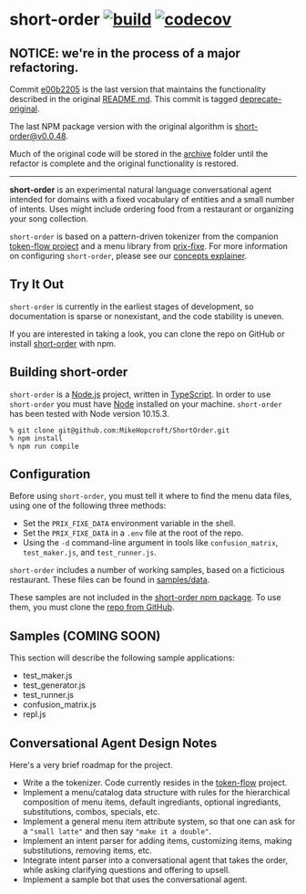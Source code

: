 # short-order [![build](https://github.com/MikeHopcroft/ShortOrder/actions/workflows/ci.yaml/badge.svg)](https://github.com/MikeHopcroft/ShortOrder/actions/workflows/ci.yaml) [![codecov](https://codecov.io/gh/MikeHopcroft/ShortOrder/branch/master/graph/badge.svg)](https://codecov.io/gh/MikeHopcroft/ShortOrder)

## **NOTICE:** we're in the process of a major refactoring.

Commit [e00b2205](https://github.com/MikeHopcroft/ShortOrder/commit/e00b220546a5dc06189fbc0a6e394b19b7373744) is the last version that maintains the functionality described in the original
[README.md](archive/README.md). This commit is tagged
[deprecate-original](https://github.com/MikeHopcroft/ShortOrder/releases/tag/deprecate-original).

The last NPM package version with the original algorithm is [short-order@v0.0.48](https://www.npmjs.com/package/short-order/v/0.0.48).

Much of the original code will be stored in the [archive](archive) folder until the refactor is complete and the original functionality is restored.

---

**short-order** is an experimental natural language conversational agent intended for domains with a fixed vocabulary of entities and a small number of intents. Uses might include ordering food from a restaurant or organizing your song collection.

`short-order` is based on a pattern-driven tokenizer from the companion [token-flow project](https://github.com/MikeHopcroft/TokenFlow) and a menu library from [prix-fixe](https://github.com/MikeHopcroft/PrixFixe). For more information on configuring `short-order`, please see our [concepts explainer](documentation/concepts).

## Try It Out

`short-order` is currently in the earliest stages of development, so documentation is sparse or nonexistant, and the code stability is uneven.

If you are interested in taking a look, you can clone the repo on GitHub or install [short-order](https://www.npmjs.com/package/short-order) with npm.

## Building short-order

`short-order` is a [Node.js](https://nodejs.org/en/) project,
written in [TypeScript](https://www.typescriptlang.org/).
In order to use `short-order` you must have
[Node](https://nodejs.org/en/download/) installed on your machine.
`short-order` has been tested with Node version 10.15.3.
~~~
% git clone git@github.com:MikeHopcroft/ShortOrder.git
% npm install
% npm run compile
~~~

## Configuration
Before using `short-order`, you must tell it where to find the menu data files, using one of the following three methods:
* Set the `PRIX_FIXE_DATA` environment variable in the shell.
* Set the `PRIX_FIXE_DATA` in a `.env` file at the root of the repo.
* Using the `-d` command-line argument in tools like `confusion_matrix`, `test_maker.js`, and `test_runner.js`.

`short-order` includes a number of working samples, based on a ficticious restaurant. These files can be found in [samples/data](samples/data).

These samples are not included in the [short-order npm package](https://www.npmjs.com/package/short-order). To use them, you must
clone the [repo from GitHub](https://github.com/MikeHopcroft/ShortOrder).

## Samples (COMING SOON)
This section will describe the following sample applications:
* test_maker.js
* test_generator.js
* test_runner.js
* confusion_matrix.js
* repl.js

## Conversational Agent Design Notes

Here's a very brief roadmap for the project.
* Write a the tokenizer. Code currently resides in the [token-flow](https://github.com/MikeHopcroft/TokenFlow) project.
* Implement a menu/catalog data structure with rules for the hierarchical composition of menu items,
default ingrediants, optional ingrediants, substitutions, combos, specials, etc.
* Implement a general menu item attribute system, so that one can ask for a `"small latte"`
and then say `"make it a double"`.
* Implement an intent parser for adding items, customizing items, making substitutions,
removing items, etc.
* Integrate intent parser into a conversational agent that takes the order,
while asking clarifying questions and offering to upsell.
* Implement a sample bot that uses the conversational agent.


